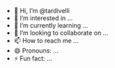 - 👋 Hi, I’m @tardivelli
- 👀 I’m interested in ...
- 🌱 I’m currently learning ...
- 💞️ I’m looking to collaborate on ...
- 📫 How to reach me ...
- 😄 Pronouns: ...
- ⚡ Fun fact: ...

<!---
tardivelli/tardivelli is a ✨ special ✨ repository because its `README.md` (this file) appears on your GitHub profile.
You can click the Preview link to take a look at your changes.
--->
